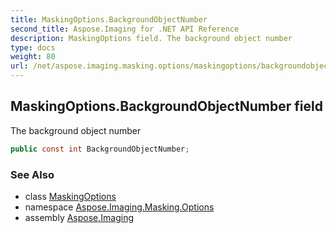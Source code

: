 ```yaml
---
title: MaskingOptions.BackgroundObjectNumber
second_title: Aspose.Imaging for .NET API Reference
description: MaskingOptions field. The background object number
type: docs
weight: 80
url: /net/aspose.imaging.masking.options/maskingoptions/backgroundobjectnumber/
---
```

## MaskingOptions.BackgroundObjectNumber field

The background object number

```csharp
public const int BackgroundObjectNumber;
```

### See Also

* class [MaskingOptions](../)
* namespace [Aspose.Imaging.Masking.Options](../../maskingoptions/)
* assembly [Aspose.Imaging](../../../)


